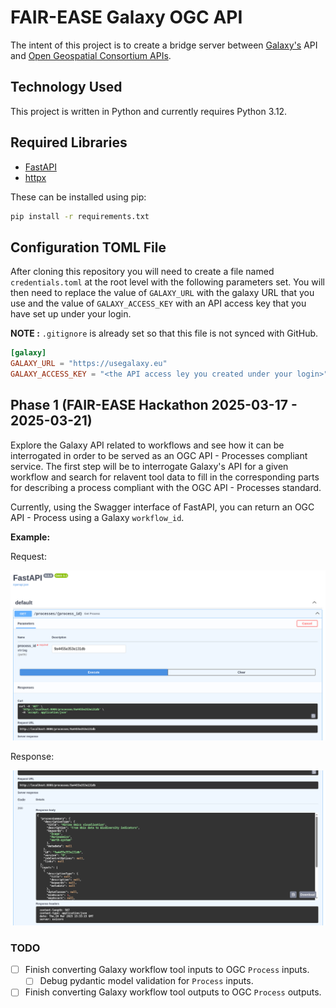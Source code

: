 # FAIR-EASE Galaxy OGC API

The intent of this project is to create a bridge server between [Galaxy's](https://usegalaxy.org) API and [Open Geospatial Consortium APIs](https://ogc.org/publications).

## Technology Used
This  project is written in Python and currently requires Python 3.12.

## Required Libraries
- [FastAPI](https://fastapi.tiangolo.com/)
- [httpx](https://www.python-httpx.org/)

These can be installed using pip:
```bash
pip install -r requirements.txt
```


## Configuration TOML File
After cloning this repository you will need to create a file named `credentials.toml` at the root level with the following parameters set. You will then need to replace the value of `GALAXY_URL` with the galaxy URL that you use and the value of `GALAXY_ACCESS_KEY` with an API access key that you have set up under your login.

**NOTE :** `.gitignore` is already set so that this file is not synced with GitHub.

```toml
[galaxy]
GALAXY_URL = "https://usegalaxy.eu"
GALAXY_ACCESS_KEY = "<the API access ley you created under your login>"
```

## Phase 1 (FAIR-EASE Hackathon 2025-03-17 - 2025-03-21)

Explore the Galaxy API related to workflows and see how it can be interrogated in order to be served as an OGC API - Processes compliant service. The first step will be to interrogate Galaxy's API for a given workflow and search for relavent tool data to fill in the corresponding parts for describing a process compliant with the OGC API - Processes standard.

Currently, using the Swagger interface of FastAPI, you can return an OGC API - Process using a Galaxy `workflow_id`.

**Example:**

Request:

![OGC API - Processes request](./images/Screenshot-FastAPI-process-test.png)

Response:

![OGC API - Processes response](./images/Screenshot-FastAPI-process-test-response.png)


### TODO
- [ ] Finish converting Galaxy workflow tool inputs to OGC `Process` inputs.
    - [ ] Debug pydantic model validation for `Process` inputs.
- [ ] Finish converting Galaxy workflow tool outputs to OGC `Process` outputs.
